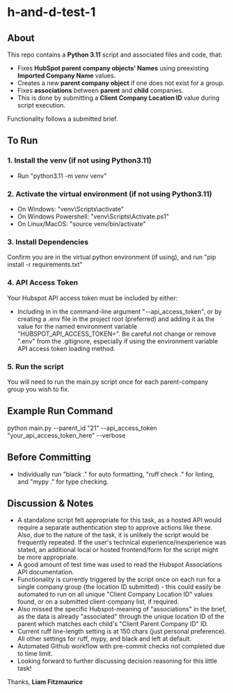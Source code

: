 # h-and-d-test-1

## About
This repo contains a **Python 3.11** script and associated files and code, that:
- Fixes **HubSpot parent company objects' Names** using preexisting **Imported Company Name** values.
- Creates a new **parent company object** if one does not exist for a group.
- Fixes **associations** between **parent** and **child** companies.
- This is done by submitting a **Client Company Location ID** value during script execution.

Functionality follows a submitted brief.


## **To Run**

### 1. Install the venv (if not using Python3.11)
- Run "python3.11 -m venv venv"

### 2. Activate the virtual environment (if not using Python3.11)
- On Windows: "venv\Scripts\activate"
- On Windows Powershell: "venv\Scripts\Activate.ps1"
- On Linux/MacOS: "source venv/bin/activate"

### 3. Install Dependencies
Confirm you are in the virtual python environment (if using), and run "pip install -r requirements.txt"

### 4. API Access Token
Your Hubspot API access token must be included by either:
- Including in in the command-line argument "--api_access_token", or by creating a .env file in the project root (preferred) and adding it as the value for the named environment variable "HUBSPOT_API_ACCESS_TOKEN=".
Be careful not change or remove ".env" from the .gitignore, especially if using the environment variable API access token loading method.

### 5. Run the script
You will need to run the main.py script once for each parent-company group you wish to fix.

## **Example Run Command**
python main.py --parent_id "21" --api_access_token "your_api_access_token_here" --verbose




## **Before Committing**
- Individually run "black ." for auto formatting, "ruff check ." for linting, and "mypy ." for type checking.

## **Discussion & Notes**
- A standalone script felt appropriate for this task, as a hosted API would require a separate authentication step to approve actions like these. Also, due to the nature of the task, it is unlikely the script would be frequently repeated. If the user's technical experience/inexperience was stated, an additional local or hosted frontend/form for the script might be more appropriate.
- A good amount of test time was used to read the Hubspot Associations API documentation.
- Functionality is currently triggered by the script once on each run for a single company group (the location ID submitted) - this could easily be automated to run on all unique "Client Company Location ID" values found, or on a submitted client-company list, if required.
- Also missed the specific Hubspot-meaning of "associations" in the brief, as the data is already "associated" through the unique location ID of the parent which matches each child's "Client Parent Company ID" ID.
- Current ruff line-length setting is at 150 chars (just personal preference). All other settings for ruff, mypy, and black and left at default.
- Automated Github workflow with pre-commit checks not completed due to time limit.
- Looking forward to further discussing decision reasoning for this little task!

Thanks,
**Liam Fitzmaurice**
